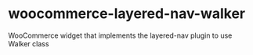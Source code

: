 woocommerce-layered-nav-walker
==============================

WooCommerce widget that implements the layered-nav plugin to use Walker class
